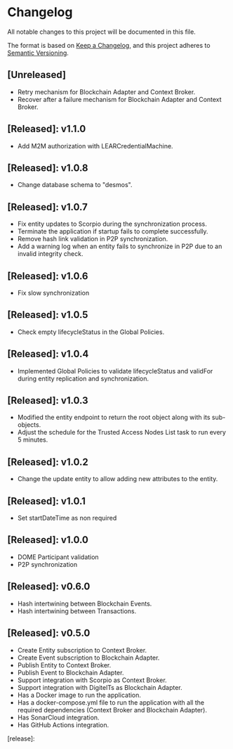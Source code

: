 # Changelog
All notable changes to this project will be documented in this file.

The format is based on [Keep a Changelog](https://keepachangelog.com/en/1.0.0/),
and this project adheres to [Semantic Versioning](https://semver.org/spec/v2.0.0.html).

## [Unreleased]
- Retry mechanism for Blockchain Adapter and Context Broker.
- Recover after a failure mechanism for Blockchain Adapter and Context Broker.

## [Released]: v1.1.0
- Add M2M authorization with LEARCredentialMachine.

## [Released]: v1.0.8
- Change database schema to "desmos".

## [Released]: v1.0.7
- Fix entity updates to Scorpio during the synchronization process.
- Terminate the application if startup fails to complete successfully.
- Remove hash link validation in P2P synchronization.
- Add a warning log when an entity fails to synchronize in P2P due to an invalid integrity check.

## [Released]: v1.0.6
- Fix slow synchronization

## [Released]: v1.0.5
- Check empty lifecycleStatus in the Global Policies.

## [Released]: v1.0.4
- Implemented Global Policies to validate lifecycleStatus and validFor during entity replication and synchronization.

## [Released]: v1.0.3
- Modified the entity endpoint to return the root object along with its sub-objects.
- Adjust the schedule for the Trusted Access Nodes List task to run every 5 minutes.

## [Released]: v1.0.2
- Change the update entity to allow adding new attributes to the entity.

## [Released]: v1.0.1
- Set startDateTime as non required

## [Released]: v1.0.0
- DOME Participant validation
- P2P synchronization

## [Released]: v0.6.0
- Hash intertwining between Blockchain Events.
- Hash intertwining between Transactions.

## [Released]: v0.5.0
- Create Entity subscription to Context Broker.
- Create Event subscription to Blockchain Adapter.
- Publish Entity to Context Broker.
- Publish Event to Blockchain Adapter.
- Support integration with Scorpio as Context Broker.
- Support integration with DigitelTs as Blockchain Adapter.
- Has a Docker image to run the application.
- Has a docker-compose.yml file to run the application with all the required dependencies (Context Broker and Blockchain Adapter).
- Has SonarCloud integration.
- Has GitHub Actions integration.

[release]:
